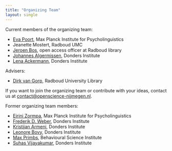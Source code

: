 ```yaml
---
title: "Organizing Team"
layout: single
---
```


Current members of the organizing team:

- [Eva Poort](https://www.mpi.nl/people/poort-eva), Max Planck Institute for Psycholinguistics
- Jeanette Mostert, Radboud UMC
- [Jeroen Bos](https://www.rug.nl/staff/jeroen.bos/), open access officer at Radboud library
- [Johannes Algermissen](https://www.ru.nl/english/people/algermissen-j/), Donders Institute
- [Lena Ackermann](https://www.ru.nl/english/people/ackermann-l/), Donders Institute

Advisers:
- [Dirk van Gorp](https://www.ru.nl/english/people/gorp-d-van/), Radboud University Library

If you want to join the organizing team or contribute with your ideas, contact us at contact@openscience-nijmegen.nl.

Former organizing team members:

- [Eirini Zormpa](https://www.mpi.nl/people/zormpa-eirini), Max Planck Institute for Psycholinguistics
- [Frederik D. Weber](https://www.ru.nl/english/people/weber-f/), Donders Institute
- [Kristijan Armeni](https://www.ru.nl/english/people/armeni-k/), Donders Institute
- [Leonore Bovy](https://www.ru.nl/english/people/bovy-l/), Donders Institute
- [Max Primbs](https://max-primbs.netlify.app/), Behavioural Science Institute
- [Suhas Vijayakumar](http://suhasvijayakumar.in/), Donders Institute

